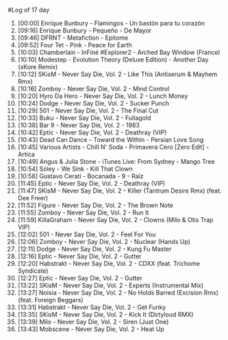 #Log of 17 day

1. [00:00] Enrique Bunbury - Flamingos - Un bastón para tu corazón
1. [09:16] Enrique Bunbury - Pequeño - De Mayor
1. [09:46] DFRNT - Metafiction - Epitome
1. [09:52] Four Tet - Pink - Peace for Earth
1. [10:03] Chamberlain - InFiné #Explorer2 - Arched Bay Window (France)
1. [10:10] Modestep - Evolution Theory (Deluxe Edition) - Another Day (xKore Remix)
1. [10:12] SKisM - Never Say Die, Vol. 2 - Like This (Antiserum & Mayhem Rmx)
1. [10:16] Zomboy - Never Say Die, Vol. 2 - Mind Control
1. [10:20] Hyro Da Hero - Never Say Die, Vol. 2 - Lunch Money
1. [10:24] Dodge - Never Say Die, Vol. 2 - Sucker Punch
1. [10:29] 501 - Never Say Die, Vol. 2 - The Final Cut
1. [10:33] Buku - Never Say Die, Vol. 2 - Fullagold
1. [10:38] Bar 9 - Never Say Die, Vol. 2 - 1983
1. [10:42] Eptic - Never Say Die, Vol. 2 - Deathray (VIP)
1. [10:43] Dead Can Dance - Toward the Within - Persian Love Song
1. [10:45] Various Artists - Chill N' Soda - Primavera Cero [Zero Edit] - Artica
1. [10:49] Angus & Julia Stone - iTunes Live: From Sydney - Mango Tree
1. [10:54] Sóley - We Sink - Kill That Clown
1. [10:58] Gustavo Cerati - Bocanada - 9 - Raíz
1. [11:45] Eptic - Never Say Die, Vol. 2 - Deathray (VIP)
1. [11:47] SKisM - Never Say Die, Vol. 2 - Killer (Tantrum Desire Rmx) (feat. Dee Freer)
1. [11:52] Figure - Never Say Die, Vol. 2 - The Brown Note
1. [11:55] Zomboy - Never Say Die, Vol. 2 - Run It
1. [11:59] KillaGraham - Never Say Die, Vol. 2 - Clowns (Milo & Otis Trap VIP)
1. [12:02] 501 - Never Say Die, Vol. 2 - Feel For You
1. [12:06] Zomboy - Never Say Die, Vol. 2 - Nuclear (Hands Up)
1. [12:11] Dodge - Never Say Die, Vol. 2 - Kung Fu Master
1. [12:16] Eptic - Never Say Die, Vol. 2 - Gutter
1. [12:20] Habstrakt - Never Say Die, Vol. 2 - CDXX (feat. Trichome Syndicate)
1. [12:27] Eptic - Never Say Die, Vol. 2 - Gutter
1. [13:22] SKisM - Never Say Die, Vol. 2 - Experts (Instrumental Mix)
1. [13:27] Noisia - Never Say Die, Vol. 2 - No Holds Barred (Excision Rmx) (feat. Foreign Beggars)
1. [13:31] Habstrakt - Never Say Die, Vol. 2 - Get Funky
1. [13:35] SKisM - Never Say Die, Vol. 2 - Kick It (Dirtyloud RMX)
1. [13:39] Milo - Never Say Die, Vol. 2 - Siren (Just One)
1. [13:43] Mobscene - Never Say Die, Vol. 2 - Heat Up
